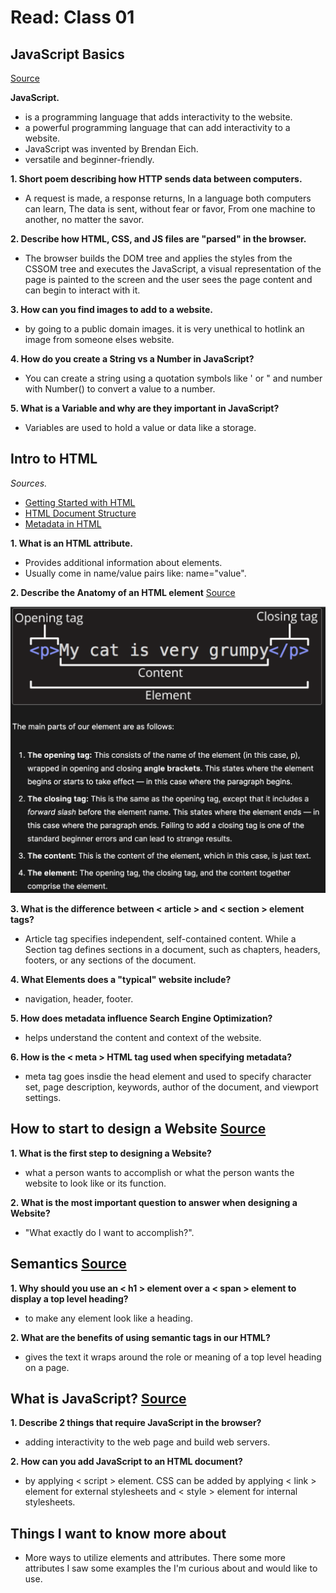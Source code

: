 # Read: Class 01

## JavaScript Basics

[Source](https://developer.mozilla.org/en-US/docs/Learn/Getting_started_with_the_web/JavaScript_basics)

**JavaScript.**

- is a programming language that adds interactivity to the website.
- a powerful programming language that can add interactivity to a website.
- JavaScript was invented by Brendan Eich.
- versatile and beginner-friendly.

**1. Short poem describing how HTTP sends data between computers.**

- A request is made, a response returns,
In a language both computers can learn,
The data is sent, without fear or favor,
From one machine to another, no matter the savor.

**2. Describe how HTML, CSS, and JS files are "parsed" in the browser.**

- The browser builds the DOM tree and applies the styles from the CSSOM tree and executes the JavaScript, a visual representation of the page is painted to the screen and the user sees the page content and can begin to interact with it.

**3. How can you find images to add to a website.**

- by going to a public domain images. it is very unethical to hotlink an image from someone elses website.

**4. How do you create a String vs a Number in JavaScript?**

- You can create a string using a quotation symbols like ' or " and number with Number() to convert a value to a number.

**5. What is a Variable and why are they important in JavaScript?**

- Variables are used to hold a value or data like a storage.

## Intro to HTML

*Sources.*

- [Getting Started with HTML](https://developer.mozilla.org/en-US/docs/Learn/HTML/Introduction_to_HTML/Getting_started)
- [HTML Document Structure](https://developer.mozilla.org/en-US/docs/Learn/HTML/Introduction_to_HTML/Document_and_website_structure)
- [Metadata in HTML](https://developer.mozilla.org/en-US/docs/Learn/HTML/Introduction_to_HTML/The_head_metadata_in_HTML)

**1. What is an HTML attribute.**

- Provides additional information about elements.
- Usually come in name/value pairs like: name="value".

**2. Describe the Anatomy of an HTML element** [Source](https://developer.mozilla.org/en-US/docs/Learn/Getting_started_with_the_web/HTML_basics)

![HTML-anatomy](anatomy-html.png)

**3. What is the difference between < article > and < section > element tags?**

- Article tag specifies independent, self-contained content. While a Section tag defines sections in a document, such as chapters, headers, footers, or any sections of the document.

**4. What Elements does a "typical" website include?**

- navigation, header, footer.

**5. How does metadata influence Search Engine Optimization?**

- helps understand the content and context of the website.

**6. How is the < meta > HTML tag used when specifying metadata?**

- meta tag goes insdie the head element and used to specify character set, page description, keywords, author of the document, and viewport settings.

## How to start to design a Website [Source](https://developer.mozilla.org/en-US/docs/Learn/Common_questions/Design_and_accessibility/Thinking_before_coding)

**1. What is the first step to designing a Website?**

- what a person wants to accomplish or what the person wants the website to look like or its function.

**2. What is the most important question to answer when designing a Website?**

- "What exactly do I want to accomplish?".

## Semantics [Source](https://developer.mozilla.org/en-US/docs/Glossary/Semantics)

**1. Why should you use an < h1 > element over a < span > element to display a top level heading?**

- to make any element look like a heading.

**2. What are the benefits of using semantic tags in our HTML?**

- gives the text it wraps around the role or meaning of a top level heading on a page.

## What is JavaScript? [Source](https://developer.mozilla.org/en-US/docs/Learn/JavaScript/First_steps/What_is_JavaScript)

**1. Describe 2 things that require JavaScript in the browser?**

- adding interactivity to the web page and build web servers.

**2. How can you add JavaScript to an HTML document?**

- by applying < script > element. CSS can be added by applying < link > element for external stylesheets and < style > element for internal stylesheets.

## Things I want to know more about

- More ways to utilize elements and attributes. There some more attributes I saw some examples the I'm curious about and would like to use.
